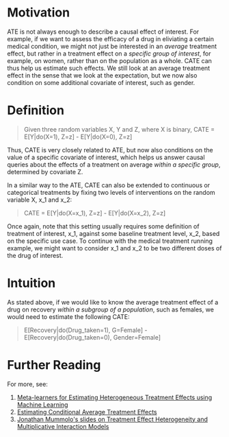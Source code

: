 Motivation
====
ATE is not always enough to describe a causal effect of interest. For example, if we want to assess the efficacy of a drug in eliviating a certain medical condition, we might not just be interested in an *average* treatment effect, but rather in a treatment effect on a *specific group of interest*, for example, on women, rather than on the population as a whole. CATE can thus help us estimate such effects. We still look at an average treatment effect in the sense that we look at the expectation, but we now also condition on some additional covariate of interest, such as gender.

Definition
====
> Given three random variables X, Y and Z, where X is binary,
> CATE = E[Y|do(X=1), Z=z] - E[Y|do(X=0), Z=z]

Thus, CATE is very closely related to ATE, but now also conditions on the value of a specific covariate of interest, which helps us answer causal queries about the effects of a treatment on average *within a specific group*, determined by covariate Z. 

In a similar way to the ATE, CATE can also be extended to continuous or categorical treatments by fixing two levels of interventions on the random variable X, x_1 and x_2:

> CATE = E[Y|do(X=x_1), Z=z] - E[Y|do(X=x_2), Z=z]

Once again, note that this setting usually requires some definition of treatment of interest, x_1, against some baseline treatment level, x_2, based on the specific use case. To continue with the medical treatment running example, we might want to consider x_1 and x_2 to be two different doses of the drug of interest.

Intuition
====
As stated above, if we would like to know the average treatment effect of a drug on recovery *within a subgroup of a population*, such as females, we would need to estimate the following CATE:

> E[Recovery|do(Drug_taken=1), G=Female] - E[Recovery|do(Drug_taken=0), Gender=Female]

Further Reading
====
For more, see:
1. [Meta-learners for Estimating Heterogeneous
Treatment Effects using Machine Learning](https://arxiv.org/pdf/1706.03461.pdf)
2. [Estimating Conditional Average Treatment Effects](http://www.personal.ceu.hu/staff/Robert_Lieli/cate.pdf)
3. [Jonathan Mummolo's slides on Treatment Effect Heterogeneity and Multiplicative Interaction Models](https://scholar.princeton.edu/sites/default/files/jmummolo/files/interaction_models_jm.pdf)